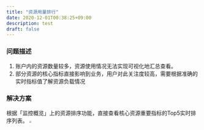 ```yaml
---
title: "资源用量排行"
date: 2020-12-01T00:38:25+09:00
description: test
draft: false
---
```



### 问题描述

1. 账户内的资源数量较多，资源使用情况无法实现可视化地汇总查看。
2. 部分资源的核心指标直接影响到业务，用户对此关注度较高，需要根据准确的实时指标值了解资源负载情况

### 解决方案

根据「监控概览」上的资源排序功能，直接查看核心资源重要指标的Top5实时排序列表。
<img src="../best-practices.assets/20201104142142.png" style="zoom:30%;" />